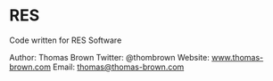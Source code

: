 # RES
Code written for RES Software

Author: Thomas Brown
Twitter: @thombrown
Website: www.thomas-brown.com
Email: thomas@thomas-brown.com
